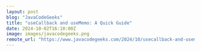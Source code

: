 ```yaml
---
layout: post
blog: "JavaCodeGeeks"
title: "useCallback and useMemo: A Quick Guide"
date: 2024-10-02T16:10:00Z
image: images/javacodegeeks.png
remote_url: "https://www.javacodegeeks.com/2024/10/usecallback-and-usememo-a-quick-guide.html"
---
```

